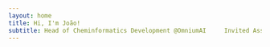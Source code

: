 ```yaml
---
layout: home
title: Hi, I'm João!
subtitle: Head of Cheminformatics Development @OmniumAI     Invited Assistant Professor @UCP-Braga
---
```

